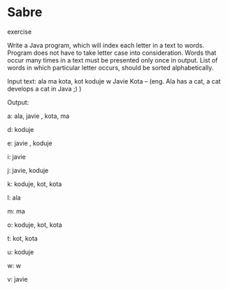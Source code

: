 # Sabre
exercise


Write a Java program, which will index each letter in a text to words. Program does not have to take letter case into consideration. Words that occur many times in a text must be presented only once in output. List of words in which particular letter occurs, should be sorted alphabetically.

 

Input text: ala ma kota, kot koduje w Javie Kota – (eng. Ala has a cat, a cat develops a cat in Java ;) )

 

Output:

a: ala, javie , kota, ma

d: koduje

e: javie , koduje

i: javie

j: javie, koduje

k: koduje, kot, kota

l: ala

m: ma

o: koduje, kot, kota

t: kot, kota

u: koduje

w: w

v: javie
